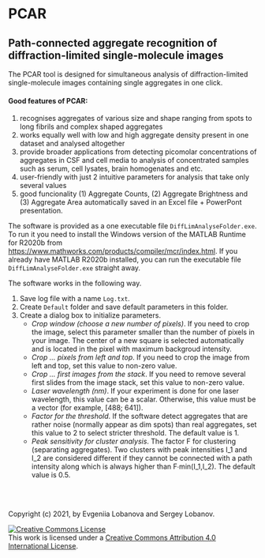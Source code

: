 # PCAR
## Path-connected aggregate recognition of diffraction-limited single-molecule images

The PCAR tool is designed for simultaneous analysis of diffraction-limited single-molecule images containing single aggregates in one click.

#### **Good features of PCAR:**
1. recognises aggregates of various size and shape ranging from spots to long fibrils and complex shaped aggregates
2. works equally well with low and high aggregate density present in one dataset and analysed altogether 
3. provide broader applications from detecting picomolar concentrations of aggregates in CSF and cell media to analysis of concentrated samples such as serum, cell lysates, brain homogenates and etc.
4. user-friendly with just 2 intuitive parameters for analysis that take only several values
5. good funcionality (1) Aggregate Counts, (2) Aggregate Brightness and (3) Aggregate Area automatically saved in an Excel file + PowerPont presentation.


The software is provided as a one executable file `DiffLimAnalyseFolder.exe`. To run it you need to install the Windows version of the MATLAB Runtime for R2020b from https://www.mathworks.com/products/compiler/mcr/index.html. If you already have MATLAB R2020b installed, you can run the executable file `DiffLimAnalyseFolder.exe` straight away.

The software works in the following way.
1. Save log file with a name `Log.txt`.
2. Create `Default` folder and save default parameters in this folder.
3. Create a dialog box to initialize parameters.
   - *Crop window (choose a new number of pixels)*. If you need to crop the image, select this parameter smaller than the number of pixels in your image. The center of a new square is selected automatically and is located in the pixel with maximum backgroud intensity.
   - *Crop ... pixels from left and top*. If you need to crop the image from left and top, set this value to non-zero value.
   - *Crop ... first images from the stack*. If you need to remove several first slides from the image stack, set this value to non-zero value.
   - *Laser wavelength (nm)*. If your experiment is done for one laser wavelength, this value can be a scalar. Otherwise, this value must be a vector (for example, [488; 641]).
   - *Factor for the threshold*. If the software detect aggregates that are rather noise (normally appear as dim spots) than real aggregates, set this value to 2 to select stricter threshold. The default value is 1.
   - *Peak sensitivity for cluster analysis*. The factor F for clustering (separating aggregates). Two clusters with peak intensities I_1 and I_2 are considered different if they cannot be connected with a path intensity along which is always higher than F∙min⁡(I_1,I_2). The default value is 0.5.

<br/><br/>

Copyright (c) 2021, by Evgeniia Lobanova and Sergey Lobanov.

<a rel="license" href="http://creativecommons.org/licenses/by/4.0/"><img alt="Creative Commons License" style="border-width:0" src="https://i.creativecommons.org/l/by/4.0/88x31.png" /></a><br />This work is licensed under a <a rel="license" href="http://creativecommons.org/licenses/by/4.0/">Creative Commons Attribution 4.0 International License</a>.
